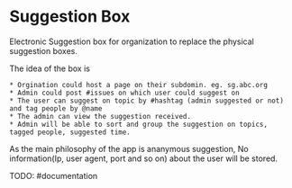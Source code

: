 Suggestion Box
==============

Electronic Suggestion box for organization to replace the physical suggestion boxes.

The idea of the box is

	* Orgination could host a page on their subdomin. eg. sg.abc.org
	* Admin could post #issues on which user could suggest on
	* The user can suggest on topic by #hashtag (admin suggested or not) and tag people by @name
	* The admin can view the suggestion received.
	* Admin will be able to sort and group the suggestion on topics, tagged people, suggested time.


As the main philosophy of the app is ananymous suggestion, No information(Ip, user agent, port and so on) about the user will be stored.

TODO: #documentation

